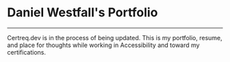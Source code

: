 # Daniel Westfall's Portfolio
___

Certreq.dev is in the process of being updated. This is my portfolio, resume, and place for thoughts while working in Accessibility and toward my certifications.

